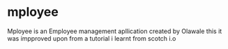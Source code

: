 # mployee
Mployee is an Employee management apllication created by Olawale
this it was impproved upon from a tutorial i learnt from scotch i.o
